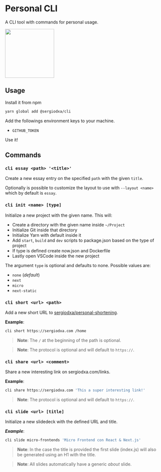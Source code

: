 # Personal CLI

A CLI tool with commands for personal usage.

<a href="https://www.patreon.com/sergiodxa">
	<img src="https://c5.patreon.com/external/logo/become_a_patron_button@2x.png" width="160">
</a>

## Usage

Install it from npm

```bash
yarn global add @sergiodxa/cli
```

Add the followings environment keys to your machine.

- `GITHUB_TOKEN`

Use it!

## Commands

### `cli essay <path> '<title>'`

Create a new essay entry on the specified `path` with the given `title`.

Optionally is possible to customize the layout to use with `--layout <name>` which by default is `essay`.

### `cli init <name> [type]`

Initialize a new project with the given name. This will:

- Create a directory with the given name inside `~/Project`
- Initialize Git inside that directory
- Initialize Yarn with default inside it
- Add `start`, `build` and `dev` scripts to package.json based on the type of project
- If type is defined create now.json and Dockerfile
- Lastly open VSCode inside the new project

The argument `type` is optional and defaults to none. Possible values are:

- `none` (_default_)
- `next`
- `micro`
- `next-static`

### `cli short <url> <path>`

Add a new short URL to [sergiodxa/personal-shortening](https://github.com/sergiodxa/personal-shortening).

**Example**:
```bash
cli short https://sergiodxa.com /home
```

> **Note**: The `/` at the beginning of the path is optional.

> **Note**: The protocol is optional and will default to `https://`.

### `cli share <url> <comment>`

Share a new interesting link on sergiodxa.com/links.

**Example**:
```bash
cli share https://sergiodxa.com 'This a super interesting link!'
```

> **Note**: The protocol is optional and will default to `https://`.

### `cli slide <url> [title]`

Initialize a new slidedeck with the defined URL and title.

***Example***:
```bash
cli slide micro-frontends 'Micro Frontend con React & Next.js'
```

> **Note**: In the case the title is provided the first slide (index.js) will also be generated using an H1 with the title.

> **Note**: All slides automatically have a generic _about_ slide.
